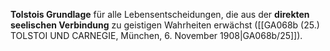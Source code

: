 
**Tolstois Grundlage** für alle Lebensentscheidungen, die aus der **direkten seelischen Verbindung** zu geistigen Wahrheiten erwächst ([[GA068b (25.) TOLSTOI UND CARNEGIE, München, 6. November 1908|GA068b/25]]).
